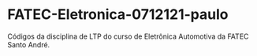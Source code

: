 # FATEC-Eletronica-0712121-paulo
Códigos da disciplina de LTP do curso de Eletrônica Automotiva da FATEC Santo André.
